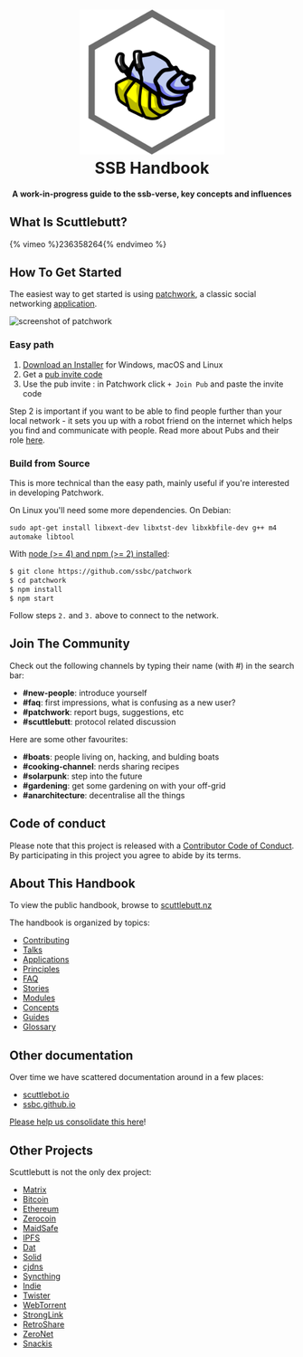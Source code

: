 <h1 align="center">
  <img
    alt="Hermies the hermit crab"
    src="assets/hermies.png"
    width="256"
    height="256"
  />
  <br />
  SSB Handbook
</h1>

<h4 align="center">
  A work-in-progress guide to the ssb-verse, key concepts and influences
</h4>

## What Is Scuttlebutt?

{% vimeo %}236358264{% endvimeo %}

## How To Get Started

The easiest way to get started is using [patchwork](https://github.com/ssbc/patchwork), a classic social networking [application](./applications.md).

![screenshot of patchwork](./assets/patchwork.jpg)

### Easy path

1. [Download an Installer](https://github.com/ssbc/patchwork/releases) for Windows, macOS and Linux
2. Get a [pub invite code](https://github.com/ssbc/scuttlebot/wiki/Pub-Servers)  
3. Use the pub invite : in Patchwork click `+ Join Pub` and paste the invite code

Step 2 is important if you want to be able to find people further than your local network - it sets you up with a robot friend on the internet which helps you find and communicate with people.
Read more about Pubs and their role [here](./concepts/pub.md).


### Build from Source

This is more technical than the easy path, mainly useful if you're interested in developing Patchwork.

On Linux you'll need some more dependencies. On Debian:

```shell
sudo apt-get install libxext-dev libxtst-dev libxkbfile-dev g++ m4 automake libtool
```

With [node (>= 4) and npm (>= 2) installed](https://github.com/creationix/nvm):

```shell
$ git clone https://github.com/ssbc/patchwork
$ cd patchwork
$ npm install
$ npm start
```

Follow steps `2.` and `3.` above to connect to the network.


## Join The Community

Check out the following channels by typing their name (with #) in the search bar:
- **#new-people**: introduce yourself
- **#faq**: first impressions, what is confusing as a new user?
- **#patchwork**: report bugs, suggestions, etc
- **#scuttlebutt**: protocol related discussion

Here are some other favourites:
- **#boats**: people living on, hacking, and bulding boats
- **#cooking-channel**: nerds sharing recipes
- **#solarpunk**: step into the future
- **#gardening**: get some gardening on with your off-grid
- **#anarchitecture**: decentralise all the things

## Code of conduct

Please note that this project is released with a [Contributor Code of Conduct](code-of-conduct.md). By participating in this project you agree to abide by its terms.

## About This Handbook

To view the public handbook, browse to [scuttlebutt.nz](https://www.scuttlebutt.nz)

The handbook is organized by topics:

* [Contributing](contributing.md)
* [Talks](talks.md)
* [Applications](applications.md)
* [Principles](principles.md)
* [FAQ](faq/index.md)
* [Stories](stories/index.md)
* [Modules](modules.md)
* [Concepts](concepts/index.md)
* [Guides](guides/index.md)
* [Glossary](glossary.md)

## Other documentation

Over time we have scattered documentation around in a few places:

- [scuttlebot.io](https://scuttlebot.io)
- [ssbc.github.io](https://ssbc.github.io)

[Please help us consolidate this here](contributing.md#contributing-documentation)!

## Other Projects

Scuttlebutt is not the only dex project:

- [Matrix](http://matrix.org/)
- [Bitcoin](https://bitcoin.org/)
- [Ethereum](https://www.ethereum.org/)
- [Zerocoin](http://zerocoin.org/)
- [MaidSafe](http://maidsafe.net/)
- [IPFS](https://ipfs.io/)
- [Dat](http://datproject.org/)
- [Solid](https://github.com/solid/solid)
- [cjdns](https://github.com/cjdelisle/cjdns)
- [Syncthing](https://syncthing.net/)
- [Indie](https://ind.ie/)
- [Twister](http://twister.net.co/)
- [WebTorrent](https://webtorrent.io/)
- [StrongLink](https://github.com/btrask/stronglink)
- [RetroShare](http://retroshare.sourceforge.net)
- [ZeroNet](http://zeronet.io)
- [Snackis](https://github.com/andreas-gone-wild/snackis)
